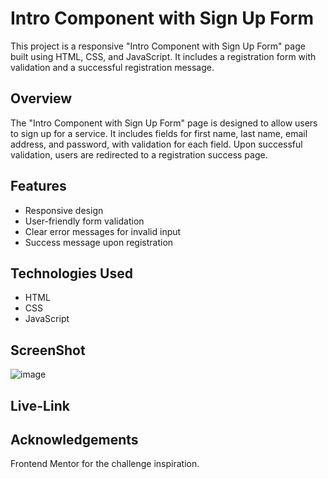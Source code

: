# Intro Component with Sign Up Form

This project is a responsive "Intro Component with Sign Up Form" page built using HTML, CSS, and JavaScript. It includes a registration form with validation and a successful registration message.

## Overview

The "Intro Component with Sign Up Form" page is designed to allow users to sign up for a service. It includes fields for first name, last name, email address, and password, with validation for each field. Upon successful validation, users are redirected to a registration success page.


## Features

- Responsive design
- User-friendly form validation
- Clear error messages for invalid input
- Success message upon registration

## Technologies Used

- HTML
- CSS
- JavaScript

## ScreenShot
![image](https://github.com/user-attachments/assets/e21b1b18-64ed-43cd-9652-a72cfb232f6d)


## Live-Link


  

## Acknowledgements
Frontend Mentor for the challenge inspiration.



